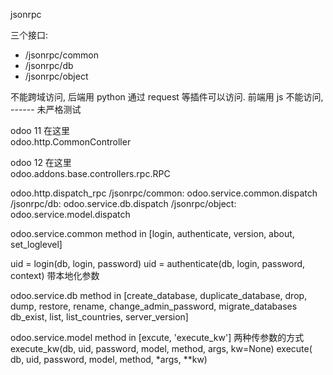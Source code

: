 jsonrpc

三个接口:
+ /jsonrpc/common
+ /jsonrpc/db
+ /jsonrpc/object

不能跨域访问, 
后端用 python 通过 request 等插件可以访问. 
前端用 js 不能访问, ------ 未严格测试

odoo 11 在这里  
odoo.http.CommonController

odoo 12 在这里  
odoo.addons.base.controllers.rpc.RPC

  odoo.http.dispatch_rpc
    /jsonrpc/common: odoo.service.common.dispatch
    /jsonrpc/db:     odoo.service.db.dispatch
    /jsonrpc/object: odoo.service.model.dispatch
    
odoo.service.common
  method in [login, authenticate, version, about, set_loglevel]
  
  uid = login(db, login, password)
  uid = authenticate(db, login, password, context) 带本地化参数
  
odoo.service.db
  method in [create_database, duplicate_database, drop, dump, restore, 
             rename, change_admin_password, migrate_databases
             db_exist, list, list_countries, server_version]

odoo.service.model
  method in [excute, 'execute_kw']  两种传参数的方式
  execute_kw(db, uid, password, model, method, args, kw=None)
  execute(   db, uid, password, model, method, *args, **kw)


